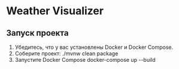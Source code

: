 # Weather Visualizer

## Запуск проекта

1. Убедитесь, что у вас установлены Docker и Docker Compose.
2. Соберите проект:
   ./mvnw clean package
3. Запустите Docker Compose
   docker-compose up --build